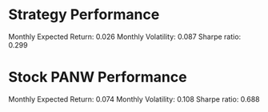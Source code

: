 # Strategy Performance
Monthly Expected Return: 0.026
Monthly Volatility: 0.087
Sharpe ratio: 0.299
# Stock PANW Performance
Monthly Expected Return: 0.074
Monthly Volatility: 0.108
Sharpe ratio: 0.688
